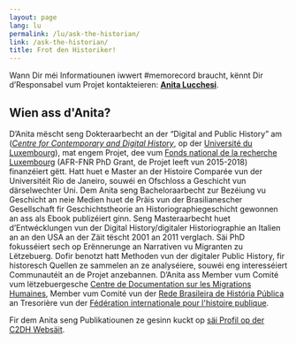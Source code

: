 ```yaml
---
layout: page
lang: lu
permalink: /lu/ask-the-historian/
link: /ask-the-historian/
title: Frot den Historiker!
---
```


Wann Dir méi Informatiounen iwwert #memorecord braucht, kënnt Dir d’Responsabel vum Projet kontakteieren: [**Anita Lucchesi**](mailto:memorecord@uni.lu).

<!-- more -->

## **Wien ass d'Anita?**

D’Anita mëscht seng Dokteraarbecht an der “Digital and Public History” am  ([*Centre for Contemporary and Digital History*](https://www.c2dh.uni.lu/), op der [Université du Luxembourg](https://www.uni.lu/)), mat engem Projet, dee vum [Fonds national de la recherche Luxembourg](https://www.fnr.lu) (AFR-FNR PhD Grant, de Projet leeft vun 2015-2018) finanzéiert gëtt. Hatt huet e Master an der Histoire Comparée vun der Universitéit Rio de Janeiro, souwéi en Ofschloss a Geschicht vun därselwechter Uni. Dem Anita seng Bacheloraarbecht zur Bezéiung vu Geschicht an neie Medien huet de Präis vun der Brasilianescher Gesellschaft fir Geschichtstheorie an Historiographiegeschicht gewonnen an ass als Ebook publizéiert ginn. Seng Masteraarbecht huet d’Entwécklungen vun der Digital History/digitaler Historiographie an Italien an an den USA an der Zäit tëscht 2001 an 2011 verglach. Säi PhD fokusséiert sech op Erënnerunge an Narrativen vu Migranten zu Lëtzebuerg. Dofir benotzt hatt Methoden vun der digitaler Public History, fir historesch Quellen ze sammelen an ze analyséiere, souwéi eng interesséiert Communautéit an de Projet anzebannen. D’Anita ass Member vum Comité vum lëtzebuergesche [Centre de Documentation sur les Migrations Humaines](https://www.cdmh.lu), Member vum Comité vun der [Rede Brasileira de História Pública](http://historiapublica.com.br/) an Tresorière vun der [Fédération internationale pour l'histoire publique](http://ifph.hypotheses.org/).

Fir dem Anita seng Publikatiounen ze gesinn kuckt op [säi Profil op der C2DH Websäit](https://www.c2dh.uni.lu/people/anita-lucchesi).
